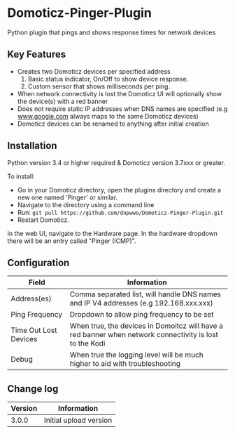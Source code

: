 # Domoticz-Pinger-Plugin
Python plugin that pings and shows response times for network devices

## Key Features

* Creates two Domoticz devices per specified address
  1. Basic status indicator, On/Off to show device response.
  2. Custom sensor that shows milliseconds per ping.
* When network connectivity is lost the Domoticz UI will optionally show the device(s) with a red banner
* Does not require static IP addresses when DNS names are specified (e.g www.google.com always maps to the same Domoticz devices)
* Domoticz devices can be renamed to anything after initial creation

## Installation

Python version 3.4 or higher required & Domoticz version 3.7xxx or greater.

To install:
* Go in your Domoticz directory, open the plugins directory and create a new one named 'Pinger' or similar.
* Navigate to the directory using a command line
* Run: ```git pull https://github.com/dnpwwo/Domoticz-Pinger-Plugin.git```
* Restart Domoticz.

In the web UI, navigate to the Hardware page.  In the hardware dropdown there will be an entry called "Pinger (ICMP)".

## Configuration

| Field | Information|
| ----- | ---------- |
| Address(es) | Comma separated list, will handle DNS names and IP V4 addresses (e.g 192.168.xxx.xxx) |
| Ping Frequency | Dropdown to allow ping frequency to be set |
| Time Out Lost Devices | When true, the devices in Domoitcz will have a red banner when network connectivity is lost to the Kodi |
| Debug | When true the logging level will be much higher to aid with troubleshooting |

## Change log

| Version | Information|
| ----- | ---------- |
| 3.0.0 | Initial upload version |
